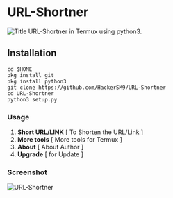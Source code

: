 # URL-Shortner 
![Title](https://socialify-pt57hdgtz-whe.vercel.app/HackerSM9/URL-Shortner/image?description=1&forks=1&issues=1&language=1&name=1&owner=1&pattern=Circuit%20Board&pulls=1&stargazers=1&theme=Dark)
URL-Shortner in Termux using python3.
## Installation
```shell
cd $HOME 
pkg install git
pkg install python3
git clone https://github.com/HackerSM9/URL-Shortner
cd URL-Shortner
python3 setup.py
```
### Usage
1) **Short URL/LINK** [ To Shorten the URL/Link ]
2) **More tools** [ More tools for Termux ]
3) **About** [ About Author ]
4) **Upgrade** [ for Update ]
### Screenshot
<img src="https://blogger.googleusercontent.com/img/b/R29vZ2xl/AVvXsEgMS1K6Vvbc0UKaq5wu58ZUMRXvjjGboBKRr4KXBej0cwHddWDVjWYbrw-Yq3sYbu-GZOPt1JDUYqOnEbKpC6AduwTHRJ0Tz2bpW50_gowgAvrwcAD1Wi39PMJUzvgAg1oZAXsn3dKqlsUJNRMYH-hqUOzJb1vGLAZGiuCXHXIfmwkT3sAQ5KIMm4r5/s2340/Screenshot_2022-08-01-14-11-16-587_com.termux.jpg" alt="URL-Shortner">
